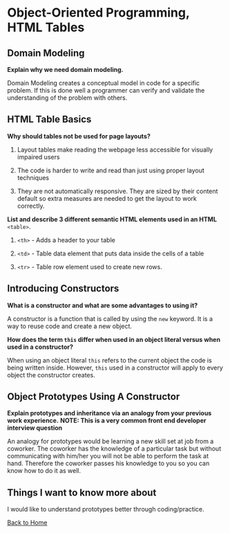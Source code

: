 # Object-Oriented Programming, HTML Tables

## Domain Modeling

**Explain why we need domain modeling.**

Domain Modeling creates a conceptual model in code for a specific problem. If this is done well a programmer can verify and validate the understanding of the problem with others.

## HTML Table Basics

**Why should tables not be used for page layouts?**

1. Layout tables make reading the webpage less accessible for visually impaired users

2. The code is harder to write and read than just using proper layout techniques

3. They are not automatically responsive. They are sized by their content default so extra measures are needed to get the layout to work correctly.

**List and describe 3 different semantic HTML elements used in an HTML** `<table>`.

1. `<th>` - Adds a header to your table

2. `<td>` - Table data element that puts data inside the cells of a table

3. `<tr>` - Table row element used to create new rows.

## Introducing Constructors

**What is a constructor and what are some advantages to using it?**

A constructor is a function that is called by using the `new` keyword. It is a way to reuse code and create a new object.

**How does the term `this` differ when used in an object literal versus when used in a constructor?**

When using an object literal `this` refers to the current object the code is being written inside. However, `this` used in a constructor will apply to every object the constructor creates.

## Object Prototypes Using A Constructor

**Explain prototypes and inheritance via an analogy from your previous work experience.**
**NOTE: This is a very common front end developer interview question**

An analogy for prototypes would be learning a new skill set at job from a coworker.  The coworker has the knowledge of a particular task but without communicating with him/her you will not be able to perform the task at hand. Therefore the coworker passes his knowledge to you so you can know how to do it as well.

## Things I want to know more about

I would like to understand prototypes better through coding/practice.

[Back to Home](../README.md)
